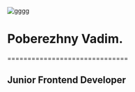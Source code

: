 ![gggg](/Users/macbookpro/Downloads/fullsizeoutput_696.png)



# Poberezhny Vadim.            
============================== 

## Junior Frontend Developer
